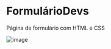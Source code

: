 # FormulárioDevs

Página de formulário com HTML e CSS


![image](https://github.com/JenifferBitancort/FormularioDevs/assets/137184265/bdd35bb3-1868-47c9-8849-92b409aa111d)
